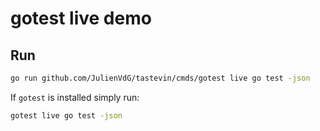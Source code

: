 # gotest live demo

## Run

```sh
go run github.com/JulienVdG/tastevin/cmds/gotest live go test -json
```

If `gotest` is installed simply run:

```sh
gotest live go test -json
```
